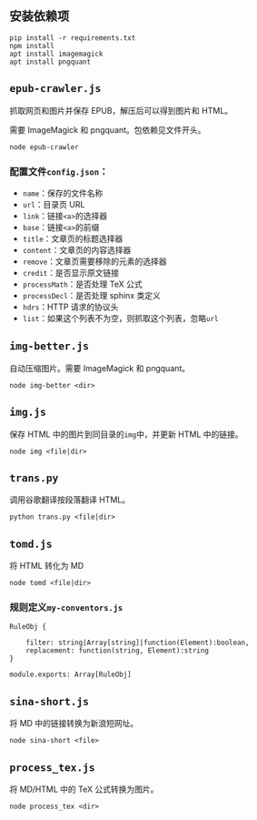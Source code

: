 ## 安装依赖项

```
pip install -r requirements.txt
npm install
apt install imagemagick
apt install pngquant
```

## `epub-crawler.js`

抓取网页和图片并保存 EPUB，解压后可以得到图片和 HTML。

需要 ImageMagick 和 pngquant。包依赖见文件开头。

```
node epub-crawler
```

### 配置文件`config.json`：

+   `name`：保存的文件名称
+   `url`：目录页 URL
+   `link`：链接`<a>`的选择器
+   `base`：链接`<a>`的前缀
+   `title`：文章页的标题选择器
+   `content`：文章页的内容选择器
+   `remove`：文章页需要移除的元素的选择器
+   `credit`：是否显示原文链接
+   `processMath`：是否处理 TeX 公式
+   `processDecl`：是否处理 sphinx 类定义
+   `hdrs`：HTTP 请求的协议头
+   `list`：如果这个列表不为空，则抓取这个列表，忽略`url`

## `img-better.js`

自动压缩图片。需要 ImageMagick 和 pngquant。

```
node img-better <dir>
```

## `img.js`

保存 HTML 中的图片到同目录的`img`中，并更新 HTML 中的链接。

```
node img <file|dir>
```

## `trans.py`

调用谷歌翻译按段落翻译 HTML。

```
python trans.py <file|dir>
```

## `tomd.js`

将 HTML 转化为 MD

```
node tomd <file|dir>
```

### 规则定义`my-conventors.js`

```
RuleObj {

    filter: string|Array[string]|function(Element):boolean,
    replacement: function(string, Element):string
}

module.exports: Array[RuleObj]
```

## `sina-short.js`

将 MD 中的链接转换为新浪短网址。

```
node sina-short <file>
```

## `process_tex.js`

将 MD/HTML 中的 TeX 公式转换为图片。

```
node process_tex <dir>
```
